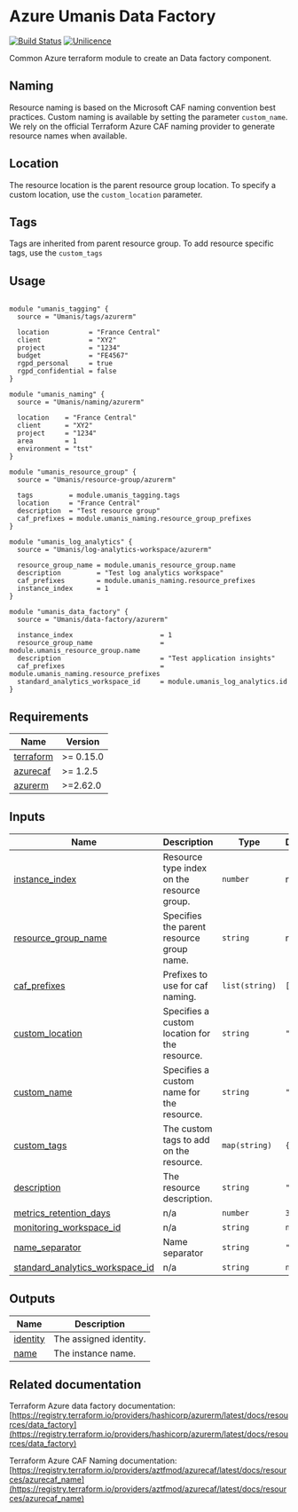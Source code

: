 # Azure Umanis Data Factory
[![Build Status](https://dev.azure.com/umanis-consulting/terraform/_apis/build/status/mod_azu_datafactory?repoName=mod_azu_datafactory&branchName=master)](https://dev.azure.com/umanis-consulting/terraform/_build/latest?definitionId=4&repoName=mod_azu_datafactory&branchName=master) [![Unilicence](https://img.shields.io/badge/licence-The%20Unilicence-green)](LICENCE)

Common Azure terraform module to create an Data factory component.
## Naming
Resource naming is based on the Microsoft CAF naming convention best practices. Custom naming is available by setting the parameter `custom_name`. We rely on the official Terraform Azure CAF naming provider to generate resource names when available.

## Location
The resource location is the parent resource group location. To specify a custom location, use the `custom_location` parameter.

## Tags
Tags are inherited from parent resource group. To add resource specific tags, use the `custom_tags`
## Usage
```hcl

module "umanis_tagging" {
  source = "Umanis/tags/azurerm"

  location          = "France Central"
  client            = "XY2"
  project           = "1234"
  budget            = "FE4567"
  rgpd_personal     = true
  rgpd_confidential = false
}

module "umanis_naming" {
  source = "Umanis/naming/azurerm"

  location    = "France Central"
  client      = "XY2"
  project     = "1234"
  area        = 1
  environment = "tst"
}

module "umanis_resource_group" {
  source = "Umanis/resource-group/azurerm"

  tags         = module.umanis_tagging.tags
  location     = "France Central"
  description  = "Test resource group"
  caf_prefixes = module.umanis_naming.resource_group_prefixes
}

module "umanis_log_analytics" {
  source = "Umanis/log-analytics-workspace/azurerm"

  resource_group_name = module.umanis_resource_group.name
  description         = "Test log analytics workspace"
  caf_prefixes        = module.umanis_naming.resource_prefixes
  instance_index      = 1
}

module "umanis_data_factory" {
  source = "Umanis/data-factory/azurerm"

  instance_index                      = 1
  resource_group_name                 = module.umanis_resource_group.name
  description                         = "Test application insights"
  caf_prefixes                        = module.umanis_naming.resource_prefixes
  standard_analytics_workspace_id     = module.umanis_log_analytics.id
}

```
<!-- BEGIN_TF_DOCS -->
## Requirements

| Name | Version |
|------|---------|
| <a name="requirement_terraform"></a> [terraform](#requirement\_terraform) | >= 0.15.0 |
| <a name="requirement_azurecaf"></a> [azurecaf](#requirement\_azurecaf) | >= 1.2.5 |
| <a name="requirement_azurerm"></a> [azurerm](#requirement\_azurerm) | >=2.62.0 |

## Inputs

| Name | Description | Type | Default | Required |
|------|-------------|------|---------|:--------:|
| <a name="input_instance_index"></a> [instance\_index](#input\_instance\_index) | Resource type index on the resource group. | `number` | n/a | yes |
| <a name="input_resource_group_name"></a> [resource\_group\_name](#input\_resource\_group\_name) | Specifies the parent resource group name. | `string` | n/a | yes |
| <a name="input_caf_prefixes"></a> [caf\_prefixes](#input\_caf\_prefixes) | Prefixes to use for caf naming. | `list(string)` | `[]` | no |
| <a name="input_custom_location"></a> [custom\_location](#input\_custom\_location) | Specifies a custom location for the resource. | `string` | `""` | no |
| <a name="input_custom_name"></a> [custom\_name](#input\_custom\_name) | Specifies a custom name for the resource. | `string` | `""` | no |
| <a name="input_custom_tags"></a> [custom\_tags](#input\_custom\_tags) | The custom tags to add on the resource. | `map(string)` | `{}` | no |
| <a name="input_description"></a> [description](#input\_description) | The resource description. | `string` | `""` | no |
| <a name="input_metrics_retention_days"></a> [metrics\_retention\_days](#input\_metrics\_retention\_days) | n/a | `number` | `30` | no |
| <a name="input_monitoring_workspace_id"></a> [monitoring\_workspace\_id](#input\_monitoring\_workspace\_id) | n/a | `string` | `null` | no |
| <a name="input_name_separator"></a> [name\_separator](#input\_name\_separator) | Name separator | `string` | `"-"` | no |
| <a name="input_standard_analytics_workspace_id"></a> [standard\_analytics\_workspace\_id](#input\_standard\_analytics\_workspace\_id) | n/a | `string` | `null` | no |

## Outputs

| Name | Description |
|------|-------------|
| <a name="output_identity"></a> [identity](#output\_identity) | The assigned identity. |
| <a name="output_name"></a> [name](#output\_name) | The instance name. |
<!-- END_TF_DOCS -->
## Related documentation

Terraform Azure data factory documentation: [https://registry.terraform.io/providers/hashicorp/azurerm/latest/docs/resources/data_factory](https://registry.terraform.io/providers/hashicorp/azurerm/latest/docs/resources/data_factory)

Terraform Azure CAF Naming documentation: [https://registry.terraform.io/providers/aztfmod/azurecaf/latest/docs/resources/azurecaf_name](https://registry.terraform.io/providers/aztfmod/azurecaf/latest/docs/resources/azurecaf_name)
